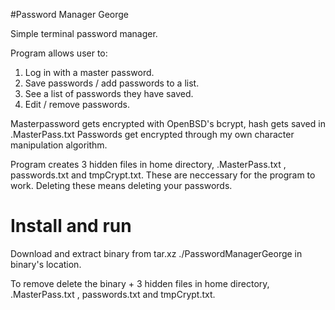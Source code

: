 #Password Manager George

Simple terminal password manager.

Program allows user to:

1. Log in with a master password.
2. Save passwords / add passwords to a list.
3. See a list of passwords they have saved.
4. Edit / remove passwords.

Masterpassword gets encrypted with OpenBSD's bcrypt, hash gets saved in .MasterPass.txt
Passwords get encrypted through my own character manipulation algorithm. 

Program creates 3 hidden files in home directory, .MasterPass.txt , passwords.txt and tmpCrypt.txt. 
These are neccessary for the program to work. Deleting these means deleting your passwords.

# Install and run
Download and extract binary from tar.xz 
./PasswordManagerGeorge in binary's location.

To remove delete the binary + 3 hidden files in home directory, .MasterPass.txt , passwords.txt and tmpCrypt.txt. 


